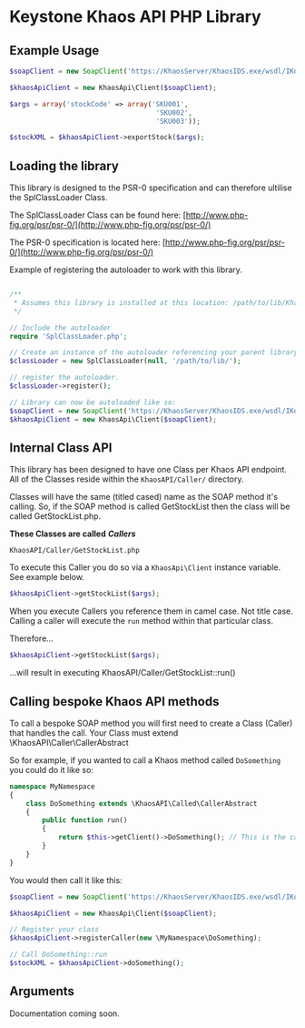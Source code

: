 Keystone Khaos API PHP Library
=========================

Example Usage
---------------
```php
$soapClient = new SoapClient('https://KhaosServer/KhaosIDS.exe/wsdl/IKosWeb');

$khaosApiClient = new KhaosApi\Client($soapClient);

$args = array('stockCode' => array('SKU001',
                                    'SKU002',
                                    'SKU003'));

$stockXML = $khaosApiClient->exportStock($args);
```

Loading the library
---------------

This library is designed to the PSR-0 specification and can therefore ultilise the SplClassLoader Class.

The SplClassLoader Class can be found here: [http://www.php-fig.org/psr/psr-0/](http://www.php-fig.org/psr/psr-0/)

The PSR-0 specification is located here: [http://www.php-fig.org/psr/psr-0/](http://www.php-fig.org/psr/psr-0/)

Example of registering the autoloader to work with this library.

```php

/**
 * Assumes this library is installed at this location: /path/to/lib/KhaosAPI/
 */

// Include the autoloader
require 'SplClassLoader.php';

// Create an instance of the autoloader referencing your parent library folder.
$classLoader = new SplClassLoader(null, '/path/to/lib/');

// register the autoloader.
$classLoader->register();

// Library can now be autoloaded like so:
$soapClient = new SoapClient('https://KhaosServer/KhaosIDS.exe/wsdl/IKosWeb');
$khaosApiClient = new KhaosApi\Client($soapClient);
```

Internal Class API
---------------
This library has been designed to have one Class per Khaos API endpoint. All of the Classes reside within the <code>KhaosAPI/Caller/</code> directory.

Classes will have the same (titled cased) name as the SOAP method it's calling. So, if the SOAP method is called GetStockList then the class will be called GetStockList.php.

**These Classes are called** ***Callers***

```
KhaosAPI/Caller/GetStockList.php
```

To execute this Caller you do so via a <code>KhaosApi\Client</code> instance variable. See example below.

```php
$khaosApiClient->getStockList($args);
```

When you execute Callers you reference them in camel case. Not title case. Calling a caller will execute the <code>run</code> method within that particular class.

Therefore...

```php
$khaosApiClient->getStockList($args);
```

...will result in executing KhaosAPI/Caller/GetStockList::run()


Calling bespoke Khaos API methods
---------------

To call a bespoke SOAP method you will first need to create a Class (Caller) that handles the call. Your Class must extend \KhaosAPI\Caller\CallerAbstract

So for example, if you wanted to call a Khaos method called <code>DoSomething</code> you could do it like so:

```php
namespace MyNamespace
{   
    class DoSomething extends \KhaosAPI\Called\CallerAbstract
    {
        public function run()
        {   
            return $this->getClient()->DoSomething(); // This is the call to the endpoint
        }
    }
}
```

You would then call it like this:
```php
$soapClient = new SoapClient('https://KhaosServer/KhaosIDS.exe/wsdl/IKosWeb');

$khaosApiClient = new KhaosApi\Client($soapClient);

// Register your class
$khaosApiClient->registerCaller(new \MyNamespace\DoSomething);

// Call DoSomething::run
$stockXML = $khaosApiClient->doSomething();
```

Arguments
---------------
Documentation coming soon.
